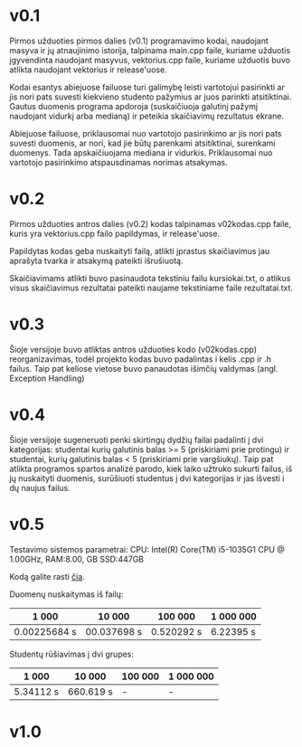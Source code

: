 # v0.1
Pirmos užduoties pirmos dalies (v0.1) programavimo kodai, naudojant masyva ir jų atnaujinimo istorija, talpinama main.cpp faile, kuriame užduotis įgyvendinta naudojant masyvus, vektorius.cpp faile, kuriame užduotis buvo atlikta naudojant vektorius ir release'uose.

Kodai esantys abiejuose failuose turi galimybę leisti vartotojui pasirinkti ar jis nori pats suvesti kiekvieno studento pažymius ar juos parinkti atsitiktinai. Gautus duomenis programa apdoroja (suskaičiuoja galutinį pažymį naudojant vidurkį arba medianą) ir peteikia skaičiavimų rezultatus ekrane.

Abiejuose failuose, priklausomai nuo vartotojo pasirinkimo ar jis nori pats suvesti duomenis, ar nori, kad jie būtų parenkami atsitiktinai, surenkami duomenys. Tada apskaičiuojama mediana ir vidurkis. Priklausomai nuo vartotojo pasirinkimo atspausdinamas norimas atsakymas.

# v0.2
Pirmos užduoties antros dalies (v0.2) kodas talpinamas v02kodas.cpp faile, kuris yra vektorius.cpp failo papildymas, ir release'uose.

Papildytas kodas geba nuskaityti failą, atlikti įprastus skaičiavimus jau aprašyta tvarka ir atsakymą pateikti išrušiuotą.

Skaičiavimams atlikti buvo pasinaudota tekstiniu failu kursiokai.txt, o atlikus visus skaičiavimus rezultatai pateikti naujame tekstiniame faile rezultatai.txt.

# v0.3
Šioje versijoje buvo atliktas antros užduoties kodo (v02kodas.cpp) reorganizavimas, todėl projekto kodas buvo padalintas i kelis .cpp ir .h failus. Taip pat keliose vietose buvo panaudotas išimčių valdymas (angl. Exception Handling)

# v0.4
Šioje versijoje sugeneruoti penki skirtingų dydžių failai padalinti į dvi kategorijas: studentai kurių galutinis balas >= 5 (priskiriami prie protingu) ir studentai, kurių galutinis balas < 5 (priskiriami prie vargšiukų).
Taip pat atlikta programos spartos analizė parodo, kiek laiko užtruko sukurti failus, iš jų nuskaityti duomenis, surūšiuoti studentus į dvi kategorijas ir jas išvesti i dų naujus failus.

# v0.5

Testavimo sistemos parametrai:
CPU: Intel(R) Core(TM) i5-1035G1 CPU @ 1.00GHz, RAM:8.00, GB SSD:447GB

Kodą galite rasti [čia](https://github.com/JulijaMikalonyte/1uzduotis/blob/main/v0.5.cpp).

Duomenų nuskaitymas iš failų:

|1 000|10 000|100 000|1 000 000|
|-----|------|-------|---------|
|0.00225684 s|00.037698 s|0.520292 s|6.22395 s|

Studentų rūšiavimas į dvi grupes:

|1 000|10 000|100 000|1 000 000|
|-----|------|--------|--------|
|5.34112 s|660.619 s| - | - |

# v1.0


